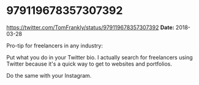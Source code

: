# 979119678357307392
https://twitter.com/TomFrankly/status/979119678357307392
**Date:** 2018-03-28

Pro-tip for freelancers in any industry:

Put what you do in your Twitter bio. I actually search for freelancers using Twitter because it's a quick way to get to websites and portfolios. 

Do the same with your Instagram.
